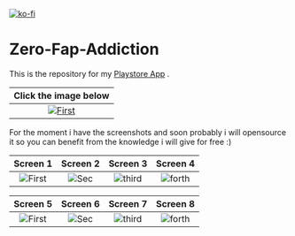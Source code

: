 [![ko-fi](https://ko-fi.com/img/githubbutton_sm.svg)](https://ko-fi.com/Q5Q3WBIC)

# Zero-Fap-Addiction
This is the repository for my [Playstore App](https://play.google.com/store/apps/details?id=com.goxr3plus.zerxrfaldplezodiambals) .

  
| Click the image below| 
|:-:|
| [![First](https://user-images.githubusercontent.com/20374208/197578637-55a708e6-c664-4e1b-b8f1-8bfae00d5bb5.png)](https://play.google.com/store/apps/details?id=com.goxr3plus.zerxrfaldplezodiambals) |

For the moment i have the screenshots and soon probably i will opensource it so you can benefit from the knowledge i will give for free :)

  
| Screen 1 | Screen 2 | Screen 3 | Screen 4
|:-:|:-:|:-:|:-:|
| ![First](https://user-images.githubusercontent.com/20374208/197577857-8a2111fc-b8a8-426f-967a-1994c62b780d.png) | ![Sec](https://user-images.githubusercontent.com/20374208/197577874-9d0990ff-b90b-439c-b48c-3d221d5464f4.png) | ![third](https://user-images.githubusercontent.com/20374208/197577894-d954162c-ad1e-420b-ba3c-0361c40520f9.png) | ![forth](https://user-images.githubusercontent.com/20374208/197577904-f2fc6b01-ec6d-40f2-ba76-cd98fb4e16cc.png) |

| Screen 5 | Screen 6 | Screen 7 | Screen 8
|:-:|:-:|:-:|:-:|
| ![First](https://user-images.githubusercontent.com/20374208/197577920-b1ab6f15-6797-402c-99da-efe488880dfb.png) | ![Sec](https://user-images.githubusercontent.com/20374208/197577944-e0259235-88b2-4337-a440-e3e40e2b68e1.png) | ![third](https://user-images.githubusercontent.com/20374208/197577958-b99133a3-fa93-4620-83d6-e11e6ceca8fb.png) | ![forth](https://user-images.githubusercontent.com/20374208/197577982-46d5a273-aef5-47ee-b981-e81d6c8b02e6.png) |
